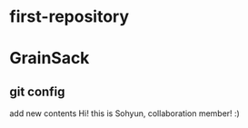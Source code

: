 # first-repository
# GrainSack
## git config
add new contents
Hi! this is Sohyun, collaboration member! :)
